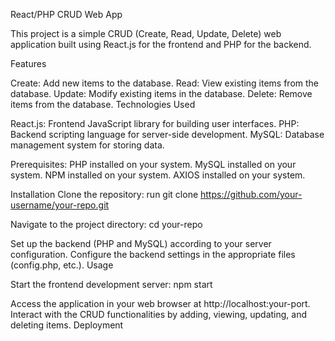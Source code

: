 React/PHP CRUD Web App

This project is a simple CRUD (Create, Read, Update, Delete) web application built using React.js for the frontend and PHP for the backend.

Features

Create: Add new items to the database.
Read: View existing items from the database.
Update: Modify existing items in the database.
Delete: Remove items from the database.
Technologies Used

React.js: Frontend JavaScript library for building user interfaces.
PHP: Backend scripting language for server-side development.
MySQL: Database management system for storing data.

Prerequisites:
PHP installed on your system.
MySQL installed on your system.
NPM installed on your system.
AXIOS installed on your system.

Installation
Clone the repository:
run 
git clone https://github.com/your-username/your-repo.git

Navigate to the project directory:
cd your-repo

Set up the backend (PHP and MySQL) according to your server configuration.
Configure the backend settings in the appropriate files (config.php, etc.).
Usage

Start the frontend development server:
npm start

Access the application in your web browser at http://localhost:your-port.
Interact with the CRUD functionalities by adding, viewing, updating, and deleting items.
Deployment
